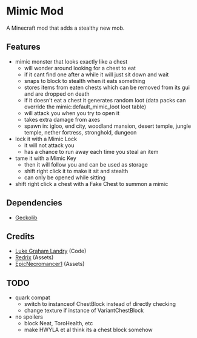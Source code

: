 # Mimic Mod 

A Minecraft mod that adds a stealthy new mob.

## Features 
- mimic monster that looks exactly like a chest
    - will wonder around looking for a chest to eat
    - if it cant find one after a while it will just sit down and wait
    - snaps to block to stealth when it eats something
    - stores items from eaten chests which can be removed from its gui and are dropped on death
    - if it doesn't eat a chest it generates random loot (data packs can override the mimic:default_mimic_loot loot table)
    - will attack you when you try to open it
    - takes extra damage from axes
    - spawn in: igloo, end city, woodland mansion, desert temple, jungle temple, nether fortress, stronghold, dungeon
- lock it with a Mimic Lock
    - it will not attack you 
    - has a chance to run away each time you steal an item
- tame it with a Mimic Key
    - then it will follow you and can be used as storage
    - shift right click it to make it sit and stealth
    - can only be opened while sitting
- shift right click a chest with a Fake Chest to summon a mimic

## Dependencies 
- [Geckolib](https://www.curseforge.com/minecraft/mc-mods/geckolib)

## Credits 
- [Luke Graham Landry](https://github.com/LukeGrahamLandry) (Code)
- [Redrix](https://www.curseforge.com/members/redrixttv/projects) (Assets)
- [EpicNecromancer1](https://www.curseforge.com/members/epicnecromancer1) (Assets)

## TODO
- quark compat 
  - switch to instanceof ChestBlock instead of directly checking
  - change texture if instance of VariantChestBlock
- no spoilers
  - block Neat, ToroHealth, etc
  - make HWYLA et al think its a chest block somehow